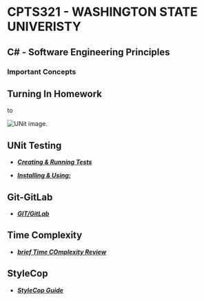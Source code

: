 # CPTS321 - WASHINGTON STATE UNIVERISTY 
## C# - Software Engineering Principles


### Important Concepts 

## Turning In Homework 
to


![UNit image.](https://github.com/MarkShinozaki/CPTS321-SoftwareEngineeringPrinciples/blob/Additional-Resources/NUnit%20Getting%20started%20pic.jpeg)

## UNit Testing
- ***[Creating & Running Tests](https://github.com/MarkShinozaki/CPTS321-SoftwareEngineeringPrinciples/blob/Additional-Resources/CptS%20321-NUnit-Creating%20and%20running%20tests.pdf)***
* ***[Installing & Using: ](https://github.com/MarkShinozaki/CPTS321-SoftwareEngineeringPrinciples/blob/Additional-Resources/CptS%20321-NUnit-How-to%20setup%20on%20VS%202019.pdf)***

## Git-GitLab
- ***[GIT/GitLab](https://github.com/MarkShinozaki/CPTS321-SoftwareEngineeringPrinciples/blob/Additional-Resources/Git-GitLab-Review.pdf)***

## Time Complexity 
- ***[brief Time COmplexity Review](https://github.com/MarkShinozaki/CPTS321-SoftwareEngineeringPrinciples/blob/Additional-Resources/w1.3.2%20Brief%20time%20complexity%20review.pdf)***

## StyleCop
- ***[StyleCop Guide](https://github.com/MarkShinozaki/CPTS321-SoftwareEngineeringPrinciples/blob/Additional-Resources/CptS%20321-StyleCop-How-to.pdf)***





